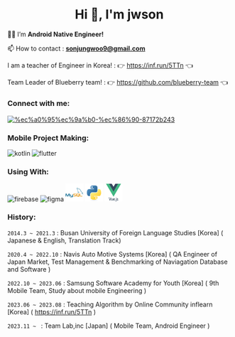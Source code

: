 <h1 align="center">Hi 👋, I'm jwson</h1> 

🏃‍♂️ I’m **Android Native Engineer!**

📫 How to contact :  **sonjungwoo9@gmail.com**

I am a teacher of Engineer in Korea! : 👉 https://inf.run/5TTn 👈

Team Leader of Blueberry team! : 👉 https://github.com/blueberry-team 👈


<h3 align="left">Connect with me:</h3>
<p align="left">
<a href="https://linkedin.com/in/%ec%a0%95%ec%9a%b0-%ec%86%90-87172b243" target="blank"><img align="center" src="https://raw.githubusercontent.com/rahuldkjain/github-profile-readme-generator/master/src/images/icons/Social/linked-in-alt.svg" alt="%ec%a0%95%ec%9a%b0-%ec%86%90-87172b243" height="30" width="40" /></a>
</p>

<h3 align="left">Mobile Project Making:</h3>

<p align="left"> 
  <img src="https://www.vectorlogo.zone/logos/kotlinlang/kotlinlang-icon.svg" alt="kotlin" width="40" height="40"/>
  
  <img src="https://www.vectorlogo.zone/logos/flutterio/flutterio-icon.svg" alt="flutter" width="40" height="40"/> 
  
  
</p>

<h3 align="left">Using With:</h3>

<p align="left">
  
  <img src="https://www.vectorlogo.zone/logos/firebase/firebase-icon.svg" alt="firebase" width="40" height="40"/> 
  <img src="https://www.vectorlogo.zone/logos/figma/figma-icon.svg" alt="figma" width="40" height="40"/>  
  <img src="https://raw.githubusercontent.com/devicons/devicon/master/icons/mysql/mysql-original-wordmark.svg" alt="mysql" width="40" height="40"/>
  <img src="https://raw.githubusercontent.com/devicons/devicon/master/icons/python/python-original.svg" alt="python" width="40" height="40"/>
  <img src="https://raw.githubusercontent.com/devicons/devicon/master/icons/vuejs/vuejs-original-wordmark.svg" alt="vuejs" width="40" height="40"/> 
    
</p>


<h3 align="left">History:</h3>

`2014.3 ~ 2021.3` : Busan University of Foreign Language Studies [Korea] ( Japanese & English, Translation Track)
 
`2020.4 ~ 2022.10` : Navis Auto Motive Systems [Korea] ( QA Engineer of Japan Market, Test Management & Benchmarking of Naviagation Database and Software )

`2022.10 ~ 2023.06` : Samsung Software Academy for Youth [Korea] ( 9th Mobile Team, Study about mobile Engineering )

`2023.06 ~ 2023.08` : Teaching Algorithm by Online Community inflearn [Korea] ( https://inf.run/5TTn )

`2023.11 ~ ` : Team Lab,inc [Japan] ( Mobile Team, Android Engineer )
